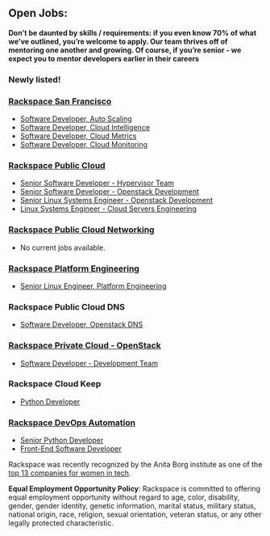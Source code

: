## Open Jobs:

**Don’t be daunted by skills / requirements: if you even know 70% of what we’ve outlined, you’re welcome to apply. Our team thrives off of mentoring one another and growing. Of course, if you’re senior - we expect you to mentor developers earlier in their careers**

### Newly listed!


### [Rackspace San Francisco](https://github.com/rackspace/rackspace_jobs/tree/master/sfo_jobs)

* [Software Developer, Auto Scaling](https://github.com/rackspace/rackspace_jobs/blob/master/sfo_jobs/software_developer_autoscale.md)
* [Software Developer, Cloud Intelligence](https://github.com/rackspace/rackspace_jobs/blob/master/sfo_jobs/software_developer_cloud_intelligence.md)
* [Software Developer, Cloud Metrics](https://github.com/rackspace/rackspace_jobs/blob/master/sfo_jobs/software_developer_cloud_metrics.md)
* [Software Developer, Cloud Monitoring](https://github.com/rackspace/rackspace_jobs/blob/master/sfo_jobs/software_developer_cloud_monitoring.md)

### [Rackspace Public Cloud](https://github.com/antonym/rackspace_cloudservers_jobs)

* [Senior Software Developer - Hypervisor Team](https://github.com/antonym/rackspace_cloudservers_jobs/blob/master/sr-software-dev-hypervisor.md)
* [Senior Software Developer - Openstack Development](https://github.com/antonym/rackspace_cloudservers_jobs/blob/master/sr-software-dev-openstack.md)
* [Senior Linux Systems Engineer - Openstack Development](https://github.com/antonym/rackspace_cloudservers_jobs/blob/master/sr-linux-sys-engineer.md)
* [Linux Systems Engineer - Cloud Servers Engineering](https://github.com/antonym/rackspace_cloudservers_jobs/blob/master/linux-sys-engineer.md)

### [Rackspace Public Cloud Networking](https://github.com/rackspace/rackspace_jobs/tree/master/cloud_networking_jobs)

* No current jobs available.

### [Rackspace Platform Engineering](https://github.com/egonczeruk/Rackspace_Ops_Engineering_Jobs)

* [Senior Linux Engineer, Platform Engineering](https://github.com/egonczeruk/Rackspace_Ops_Engineering_Jobs/blob/master/Ops_Engineering_Position.md)

### Rackspace Public Cloud DNS

* [Software Developer, Openstack DNS](https://gist.github.com/joeracker/d49030cef6001a8f94d0)

### [Rackspace Private Cloud - OpenStack](https://github.com/rcbops/rackspace_privatecloud_jobs)

* [Software Developer - Development Team](https://github.com/rcbops/rackspace_privatecloud_jobs/blob/master/software-dev.md)

### Rackspace Cloud Keep


* [Python Developer](https://github.com/rackspace/rackspace_jobs/blob/master/cloud_keep/python_developer.md)

### [Rackspace DevOps Automation](https://github.com/rackspace/rackspace_jobs/tree/master/devops_automation)

* [Senior Python Developer](https://github.com/rackspace/rackspace_jobs/blob/master/devops_automation/senior_python_developer.md)
* [Front-End Software Developer](https://github.com/rackspace/rackspace_jobs/blob/master/devops_automation/front_end_software_developer.md)

Rackspace was recently recognized by the Anita Borg institute as one of the
[top 13 companies for women in tech](http://mashable.com/2015/04/09/women-in-tech-top-companies/).

**Equal Employment Opportunity Policy**: Rackspace is committed to offering equal employment opportunity without regard to age, color, disability, gender, gender identity, genetic information, marital status, military status, national origin, race, religion, sexual orientation, veteran status, or any other legally protected characteristic.
